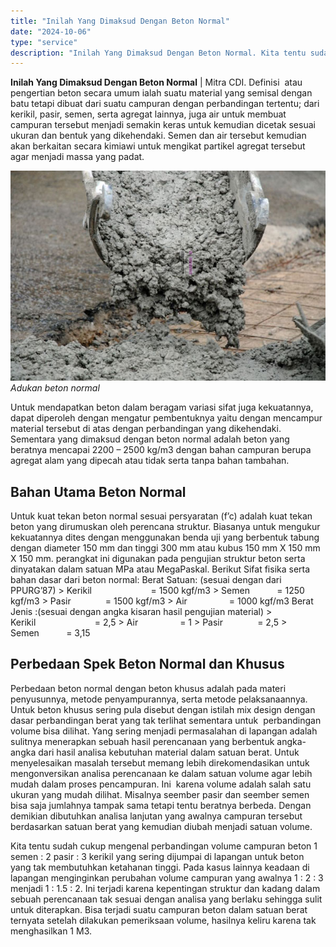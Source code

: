 ```yaml
---
title: "Inilah Yang Dimaksud Dengan Beton Normal"
date: "2024-10-06"
type: "service"
description: "Inilah Yang Dimaksud Dengan Beton Normal. Kita tentu sudah cukup mengenal perbandingan volume campuran beton 1 semen : 2 pasir : 3 kerikil yang sering dijump..."
---
```


**Inilah Yang Dimaksud Dengan Beton Normal** | Mitra CDI. Definisi  atau pengertian beton secara umum ialah suatu material yang semisal dengan batu tetapi dibuat dari suatu campuran dengan perbandingan tertentu; dari kerikil, pasir, semen, serta agregat lainnya, juga air untuk membuat campuran tersebut menjadi semakin keras untuk kemudian dicetak sesuai ukuran dan bentuk yang dikehendaki. Semen dan air tersebut kemudian akan berkaitan secara kimiawi untuk mengikat partikel agregat tersebut agar menjadi massa yang padat.

![Beton normal](/images/blog/beton-normal.jpg)
*Adukan beton normal*

Untuk mendapatkan beton dalam beragam variasi sifat juga kekuatannya, dapat diperoleh dengan mengatur pembentuknya yaitu dengan mencampur material tersebut di atas dengan perbandingan yang dikehendaki. Sementara yang dimaksud dengan beton normal adalah beton yang beratnya mencapai 2200 – 2500 kg/m3 dengan bahan campuran berupa agregat alam yang dipecah atau tidak serta tanpa bahan tambahan.

 ## Bahan Utama Beton Normal
    
Untuk kuat tekan beton normal sesuai persyaratan (f’c) adalah kuat tekan beton yang dirumuskan oleh perencana struktur. Biasanya untuk mengukur kekuatannya dites dengan menggunakan benda uji yang berbentuk tabung dengan diameter 150 mm dan tinggi 300 mm atau kubus 150 mm X 150 mm X 150 mm. perangkat ini digunakan pada pengujian struktur beton serta dinyatakan dalam satuan MPa atau MegaPaskal. Berikut Sifat fisika serta bahan dasar dari beton normal:
Berat Satuan: (sesuai dengan dari PPURG’87) > Kerikil                        = 1500 kgf/m3
\> Semen           = 1250 kgf/m3 > Pasir              = 1500 kgf/m3 > Air                 = 1000 kgf/m3 Berat Jenis :(sesuai dengan angka kisaran hasil pengujian material) > Kerikil                        = 2,5
\> Air                 = 1 > Pasir              = 2,5 > Semen           = 3,15

 ## Perbedaan Spek Beton Normal dan Khusus
    
Perbedaan beton normal dengan beton khusus adalah pada materi penyusunnya, metode penyampurannya, serta metode pelaksanaannya. Untuk beton khusus sering pula disebut dengan istilah mix design dengan dasar perbandingan berat yang tak terlihat sementara untuk  perbandingan volume bisa dilihat.
Yang sering menjadi permasalahan di lapangan adalah sulitnya menerapkan sebuah hasil perencanaan yang berbentuk angka-angka dari hasil analisa kebutuhan material dalam satuan berat. Untuk menyelesaikan masalah tersebut memang lebih direkomendasikan untuk mengonversikan analisa perencanaan ke dalam satuan volume agar lebih mudah dalam proses pencampuran. Ini  karena volume adalah salah satu ukuran yang mudah dilihat. Misalnya seember pasir dan seember semen bisa saja jumlahnya tampak sama tetapi tentu beratnya berbeda. Dengan demikian dibutuhkan analisa lanjutan yang awalnya campuran tersebut berdasarkan satuan berat yang kemudian diubah menjadi satuan volume.
> 
Kita tentu sudah cukup mengenal perbandingan volume campuran beton 1 semen : 2 pasir : 3 kerikil yang sering dijumpai di lapangan untuk beton yang tak membutuhkan ketahanan tinggi. Pada kasus lainnya keadaan di lapangan menginginkan perubahan volume campuran yang awalnya 1 : 2 : 3 menjadi 1 : 1.5 : 2\. Ini terjadi karena kepentingan struktur dan kadang dalam sebuah perencanaan tak sesuai dengan analisa yang berlaku sehingga sulit untuk diterapkan. Bisa terjadi suatu campuran beton dalam satuan berat ternyata setelah dilakukan pemeriksaan volume, hasilnya keliru karena tak menghasilkan 1 M3.
